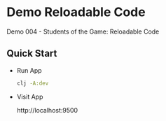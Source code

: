 # Demo Reloadable Code

Demo 004 - Students of the Game: Reloadable Code

## Quick Start

- Run App

  ```bash
  clj -A:dev
  ```

- Visit App

  http://localhost:9500

